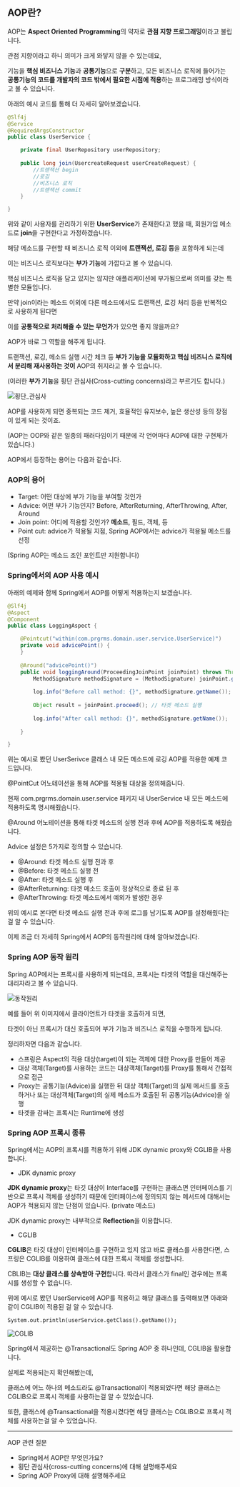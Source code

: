 ## **AOP란?**

AOP는 **Aspect Oriented Programming**의 약자로 **관점 지향 프로그래밍**이라고 불립니다. 

관점 지향이라고 하니 의미가 크게 와닿지 않을 수 있는데요,  

기능을 **핵심 비즈니스 기능**과 **공통기능**으로 **구분**하고, 모든 비즈니스 로직에 들어가는 **공통기능의 코드를 개발자의 코드 밖에서 필요한 시점에 적용**하는 프로그래밍 방식이라고 볼 수 있습니다.

아래의 예시 코드를 통해 더 자세히 알아보겠습니다.

```java
@Slf4j
@Service
@RequiredArgsConstructor
public class UserService {

    private final UserRepository userRepository;
    
    public long join(UsercreateRequest userCreateRequest) {
    	//트랜잭션 begin
        //로깅
        //비즈니스 로직
        //트랜잭션 commit
    }

}
```

위와 같이 사용자를 관리하기 위한 **UserService**가 존재한다고 했을 때, 회원가입 메소드로 **join**을 구현한다고 가정하겠습니다.

해당 메소드를 구현할 때 비즈니스 로직 이외에 **트랜잭션, 로깅 등**을 포함하게 되는데

이는 비즈니스 로직보다는 **부가 기능**에 가깝다고 볼 수 있습니다.

핵심 비즈니스 로직을 담고 있지는 않지만 애플리케이션에 부가됨으로써 의미를 갖는 특별한 모듈입니다.

만약 join이라는 메소드 이외에 다른 메소드에서도 트랜잭션, 로깅 처리 등을 반복적으로 사용하게 된다면

이를 **공통적으로 처리해줄 수 있는 무언가**가 있으면 좋지 않을까요?

AOP가 바로 그 역할을 해주게 됩니다.

트랜잭션, 로깅, 메소드 실행 시간 체크 등 **부가 기능을 모듈화하고 핵심 비즈니스 로직에서 분리해 재사용하는 것이** AOP의 취지라고 볼 수 있습니다. 

(이러한 **부가 기능**을 횡단 관심사(Cross-cutting concerns)라고 부르기도 합니다.)

![횡단_관심사](https://img1.daumcdn.net/thumb/R1280x0/?scode=mtistory2&fname=https%3A%2F%2Fblog.kakaocdn.net%2Fdn%2FyZZMO%2FbtrCWQNcmKc%2FY6uQ3uqiwVmt6lcIeH5Jlk%2Fimg.png)


AOP를 사용하게 되면 중복되는 코드 제거, 효율적인 유지보수, 높은 생산성 등의 장점이 있게 되는 것이죠.

(AOP는 OOP와 같은 일종의 패러다임이기 때문에 각 언어마다 AOP에 대한 구현체가 있습니다.)

AOP에서 등장하는 용어는 다음과 같습니다.

### **AOP의 용어**

-   Target: 어떤 대상에 부가 기능을 부여할 것인가
-   Advice: 어떤 부가 기능인지? Before, AfterReturning, AfterThrowing, After, Around
-   Join point: 어디에 적용할 것인가? **메소드**, 필드, 객체, 등
-   Point cut: advice가 적용될 지점, Spring AOP에서는 advice가 적용될 메소드를 선정

(Spring AOP는 메소드 조인 포인트만 지원합니다)

### **Spring에서의 AOP 사용 예시**

아래의 예제와 함께 Spring에서 AOP를 어떻게 적용하는지 보겠습니다. 

```java
@Slf4j
@Aspect
@Component
public class LoggingAspect {

    @Pointcut("within(com.prgrms.domain.user.service.UserService)")
    private void advicePoint() {
    }
    
    @Around("advicePoint()")
    public void loggingAround(ProceedingJoinPoint joinPoint) throws Throwable {
    	MethodSignature methodSignature = (MethodSignature) joinPoint.getSignature();
        
    	log.info("Before call method: {}", methodSignature.getName());
        
        Object result = joinPoint.proceed(); // 타겟 메소드 실행
        
        log.info("After call method: {}", methodSignature.getName());
    
    }

}
```

위는 예시로 봤던 UserSerivce 클래스 내 모든 메소드에 로깅 AOP를 적용한 예제 코드입니다.

@PointCut 어노테이션을 통해 AOP를 적용될 대상을 정의해줍니다.

현재 com.prgrms.domain.user.service 패키지 내 UserService 내 모든 메소드에 적용하도록 명시해줬습니다.

@Around 어노테이션을 통해 타겟 메소드의 실행 전과 후에 AOP를 적용하도록 해줬습니다.

Advice 설정은 5가지로 정의할 수 있습니다.

-   @Around: 타겟 메소드 실행 전과 후
-   @Before: 타겟 메소드 실행 전
-   @After: 타겟 메소드 실행 후
-   @AfterReturning: 타겟 메소드 호출이 정상적으로 종료 된 후
-   @AfterThrowing: 타겟 메소드에서 예외가 발생한 경우

위의 예시로 본다면 타겟 메소드 실행 전과 후에 로그를 남기도록 AOP를 설정해줬다는 걸 알 수 있습니다.

이제 조금 더 자세히 Spring에서 AOP의 동작원리에 대해 알아보겠습니다.

### **Spring AOP 동작 원리**

Spring AOP에서는 프록시를 사용하게 되는데요, 프록시는 타겟의 역할을 대신해주는 대리자라고 볼 수 있습니다. 

![동작원리](https://img1.daumcdn.net/thumb/R1280x0/?scode=mtistory2&fname=https%3A%2F%2Fblog.kakaocdn.net%2Fdn%2FdK5tDV%2FbtrCWQGnGZJ%2Fy7inyXOZqRrG60YGyZRagK%2Fimg.png)


예를 들어 위 이미지에서 클라이언트가 타겟을 호출하게 되면,

타겟이 아닌 프록시가 대신 호출되어 부가 기능과 비즈니스 로직을 수행하게 됩니다.

정리하자면 다음과 같습니다.

-   스프링은 Aspect의 적용 대상(target)이 되는 객체에 대한 Proxy를 만들어 제공
-   대상 객체(Target)를 사용하는 코드는 대상객체(Target)를 Proxy를 통해서 간접적으로 접근
-   Proxy는 공통기능(Advice)을 실행한 뒤 대상 객체(Target)의 실제 메서드를 호출하거나 또는 대상객체(Target)의 실제 메소드가 호출된 뒤 공통기능(Advice)을 실행
-   타겟을 감싸는 프록시는 Runtime에 생성

### **Spring AOP 프록시 종류**

Spring에서는 AOP의 프록시를 적용하기 위해 JDK dynamic proxy와 CGLIB을 사용합니다.

-   JDK dynamic proxy

**JDK dynamic proxy**는 타깃 대상이 Interface를 구현하는 클래스면 인터페이스를 기반으로 프록시 객체를 생성하기 때문에 인터페이스에 정의되지 않는 메서드에 대해서는 AOP가 적용되지 않는 단점이 있습니다. (private 메소드)

JDK dynamic proxy는 내부적으로 **Reflection**을 이용합니다.

-   CGLIB

**CGLIB**은 타깃 대상이 인터페이스를 구현하고 있지 않고 바로 클래스를 사용한다면, 스프링은 CGLIB를 이용하여 클래스에 대한 프록시 객체를 생성합니다.

CBLIB는 **대상 클래스를 상속받아 구현**합니다. 따라서 클래스가 final인 경우에는 프록시를 생성할 수 없습니다.

위에 예시로 봤던 UserService에 AOP를 적용하고 해당 클래스를 출력해보면 아래와 같이 CGLIB이 적용된 걸 알 수 있습니다.

```
System.out.println(userService.getClass().getName());
```

![CGLIB](https://img1.daumcdn.net/thumb/R1280x0/?scode=mtistory2&fname=https%3A%2F%2Fblog.kakaocdn.net%2Fdn%2FunG7h%2FbtrCTFZKI1v%2FPX5y6ye3GPGt9EPLGhkDZK%2Fimg.png)


Spring에서 제공하는 @Transactional도 Spring AOP 중 하나인데, CGLIB을 활용합니다.

실제로 적용되는지 확인해봤는데, 

클래스에 어느 하나의 메소드라도 @Transactional이 적용되었다면 해당 클래스는 CGLIB으로 프록시 객체를 사용하는걸 알 수 있었습니다.

또한, 클래스에 @Transactional을 적용시켰다면 해당 클래스는 CGLIB으로 프록시 객체를 사용하는걸 알 수 있었습니다.

---

AOP 관련 질문

-   Spring에서 AOP란 무엇인가요?
-   횡단 관심사(cross-cutting concerns)에 대해 설명해주세요
-   Spring AOP Proxy에 대해 설명해주세요